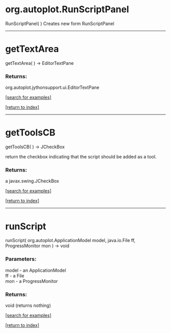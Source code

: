 # org.autoplot.RunScriptPanel
RunScriptPanel( )
Creates new form RunScriptPanel

***
<a name="getTextArea"></a>
# getTextArea
getTextArea(  ) &rarr; EditorTextPane



### Returns:
org.autoplot.jythonsupport.ui.EditorTextPane


<a href="https://github.com/autoplot/dev/search?q=getTextArea&unscoped_q=getTextArea">[search for examples]</a>

<a href="https://github.com/autoplot/documentation/blob/master/javadoc/index-all.md">[return to index]</a>

***
<a name="getToolsCB"></a>
# getToolsCB
getToolsCB(  ) &rarr; JCheckBox

return the checkbox indicating that the script should be added as a tool.

### Returns:
a javax.swing.JCheckBox


<a href="https://github.com/autoplot/dev/search?q=getToolsCB&unscoped_q=getToolsCB">[search for examples]</a>

<a href="https://github.com/autoplot/documentation/blob/master/javadoc/index-all.md">[return to index]</a>

***
<a name="runScript"></a>
# runScript
runScript( org.autoplot.ApplicationModel model, java.io.File ff, ProgressMonitor mon ) &rarr; void



### Parameters:
model - an ApplicationModel
<br>ff - a File
<br>mon - a ProgressMonitor

### Returns:
void (returns nothing)


<a href="https://github.com/autoplot/dev/search?q=runScript&unscoped_q=runScript">[search for examples]</a>

<a href="https://github.com/autoplot/documentation/blob/master/javadoc/index-all.md">[return to index]</a>

